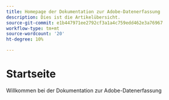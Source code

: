 ```yaml
---
title: Homepage der Dokumentation zur Adobe-Datenerfassung
description: Dies ist die Artikelübersicht.
source-git-commit: e1b447971ee2792cf3a1a4c759edd462e3a76967
workflow-type: tm+mt
source-wordcount: '20'
ht-degree: 10%

---
```



# Startseite

Willkommen bei der Dokumentation zur Adobe-Datenerfassung


<!--
This is the landing page of the user guide. It should be the first list item in the TOC.md file.

See other user landing pages to get ideas.
-->
